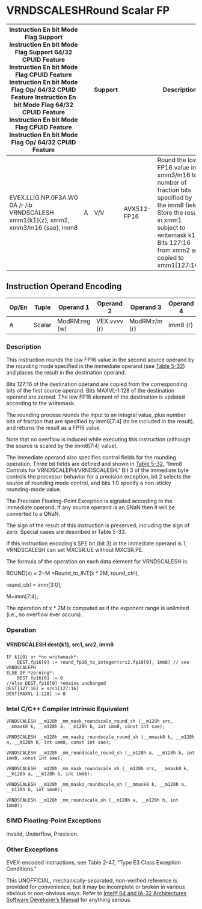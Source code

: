 # VRNDSCALESH**Round Scalar FP**

| Instruction En bit Mode Flag Support Instruction En bit Mode Flag Support 64/32 CPUID Feature Instruction En bit Mode Flag CPUID Feature Instruction En bit Mode Flag Op/ 64/32 CPUID Feature Instruction En bit Mode Flag 64/32 CPUID Feature Instruction En bit Mode Flag CPUID Feature Instruction En bit Mode Flag Op/ 64/32 CPUID Feature |     | Support |             | Description                                                                                                                                                                                        |
| ---------------------------------------------------------------------------------------------------------------------------------------------------------------------------------------------------------------------------------------------------------------------------------------------------------------------------------------------- | --- | ------- | ----------- | -------------------------------------------------------------------------------------------------------------------------------------------------------------------------------------------------- |
| EVEX.LLIG.NP.0F3A.W0 0A /r /ib VRNDSCALESH xmm1{k1}{z}, xmm2, xmm3/m16 {sae}, imm8                                                                                                                                                                                                                                                             | A   | V/V     | AVX512-FP16 | Round the low FP16 value in xmm3/m16 to a number of fraction bits specified by the imm8 field. Store the result in xmm1 subject to writemask k1. Bits 127:16 from xmm2 are copied to xmm1[127:16]. |

## Instruction Operand Encoding

| Op/En | Tuple  | Operand 1     | Operand 2    | Operand 3     | Operand 4 |
| ----- | ------ | ------------- | ------------ | ------------- | --------- |
| A     | Scalar | ModRM:reg (w) | VEX.vvvv (r) | ModRM:r/m (r) | imm8 (r)  |

### Description

This instruction rounds the low FP16 value in the second source operand by the rounding mode specified in the immediate operand (see [Table 5-32](/x86/vrndscaleph#tbl-5-32)) and places the result in the destination operand.

Bits 127:16 of the destination operand are copied from the corresponding bits of the first source operand. Bits MAXVL-1:128 of the destination operand are zeroed. The low FP16 element of the destination is updated according to the writemask.

The rounding process rounds the input to an integral value, plus number bits of fraction that are specified by imm8[7:4] (to be included in the result), and returns the result as a FP16 value.

Note that no overflow is induced while executing this instruction (although the source is scaled by the imm8[7:4] value).

The immediate operand also specifies control fields for the rounding operation. Three bit fields are defined and shown in [Table 5-32](/x86/vrndscaleph#tbl-5-32), “Imm8 Controls for VRNDSCALEPH/VRNDSCALESH.” Bit 3 of the immediate byte controls the processor behavior for a precision exception, bit 2 selects the source of rounding mode control, and bits 1:0 specify a non-sticky rounding-mode value.

The Precision Floating-Point Exception is signaled according to the immediate operand. If any source operand is an SNaN then it will be converted to a QNaN.

The sign of the result of this instruction is preserved, including the sign of zero. Special cases are described in Table 5-33.

If this instruction encoding’s SPE bit (bit 3) in the immediate operand is 1, VRNDSCALESH can set MXCSR.UE without MXCSR.PE.

The formula of the operation on each data element for VRNDSCALESH is:

ROUND(x) = 2−M \*Round_to_INT(x \* 2M, round_ctrl),

round_ctrl = imm[3:0];

M=imm[7:4];

The operation of x \* 2M is computed as if the exponent range is unlimited (i.e., no overflow ever occurs).

### Operation

#### VRNDSCALESH dest{k1}, src1, src2, imm8

```
IF k1[0] or *no writemask*:
    DEST.fp16[0] := round_fp16_to_integer(src2.fp16[0], imm8) // see VRNDSCALEPH
ELSE IF *zeroing*:
    DEST.fp16[0] := 0
//else DEST.fp16[0] remains unchanged
DEST[127:16] = src1[127:16]
DEST[MAXVL-1:128] := 0

```

### Intel C/C++ Compiler Intrinsic Equivalent

```
VRNDSCALESH __m128h _mm_mask_roundscale_round_sh (__m128h src, __mmask8 k, __m128h a, __m128h b, int imm8, const int sae);

```

```
VRNDSCALESH __m128h _mm_maskz_roundscale_round_sh (__mmask8 k, __m128h a, __m128h b, int imm8, const int sae);

```

```
VRNDSCALESH __m128h _mm_roundscale_round_sh (__m128h a, __m128h b, int imm8, const int sae);

```

```
VRNDSCALESH __m128h _mm_mask_roundscale_sh (__m128h src, __mmask8 k, __m128h a, __m128h b, int imm8);

```

```
VRNDSCALESH __m128h _mm_maskz_roundscale_sh (__mmask8 k, __m128h a, __m128h b, int imm8);

```

```
VRNDSCALESH __m128h _mm_roundscale_sh (__m128h a, __m128h b, int imm8);

```

### SIMD Floating-Point Exceptions

Invalid, Underflow, Precision.

### Other Exceptions

EVEX-encoded instructions, see Table 2-47, “Type E3 Class Exception Conditions.”

This UNOFFICIAL, mechanically-separated, non-verified reference is provided for convenience, but it may be
incomplete or broken in various obvious or non-obvious
ways. Refer to [Intel® 64 and IA-32 Architectures Software Developer’s Manual](https://software.intel.com/en-us/download/intel-64-and-ia-32-architectures-sdm-combined-volumes-1-2a-2b-2c-2d-3a-3b-3c-3d-and-4) for anything serious.
